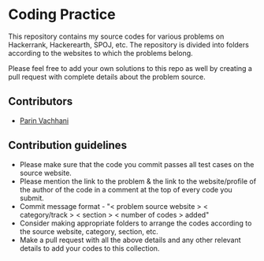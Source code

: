 # Coding Practice

This repository contains my source codes for various problems on Hackerrank, Hackerearth, SPOJ, etc. The repository is divided into folders according to the websites to which the problems belong.

Please feel free to add your own solutions to this repo as well by creating a pull request with complete details about the problem source.

## Contributors

 - [Parin Vachhani](https://github.com/parinvachhani) 

## Contribution guidelines

 - Please make sure that the code you commit passes all test cases on the source website.
 - Please mention the link to the problem & the link to the website/profile of the author of the code in a comment at the top of every code you submit.
 - Commit message format - "< problem source website > < category/track > < section > < number of codes > added"
 - Consider making appropriate folders to arrange the codes according to the source website, category, section, etc.
 - Make a pull request with all the above details and any other relevant details to add your codes to this collection.
